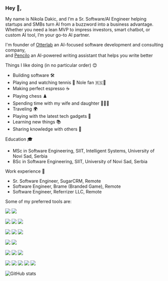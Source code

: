 

### Hey 👋,

My name is Nikola Dakic, and I’m a Sr. Software/AI Engineer helping startups and SMBs turn AI from a buzzword into a business advantage. Whether you need a lean MVP to impress investors, smart chatbot, or custom AI tool, I’m your go-to AI partner.  

I'm founder of [Otterlab](https://otterlab.dev/) an AI-focused software development and consulting company,  
and [Pencilo](https://pencilo.app/) an AI-powered writing assistant that helps you write better


Things I like doing (in no particular order) 😊
- Building software 🛠️
- Playing and watching tennis 🎾 Nole fan 🇷🇸🐐
- Making perfect espresso ☕
- Playing chess ♟️
- Spending time with my wife and daughter 👨‍👩‍👧
- Traveling 🌍
- Playing with the latest tech gadgets 📱
- Learning new things 📚
- Sharing knowledge with others 🤝

Education 🎓
- MSc in Software Engineering, SIIT, Intelligent Systems, University of Novi Sad, Serbia
- BSc in Software Engineering, SIIT, University of Novi Sad, Serbia

Work experience 👔
- Sr. Software Engineer, SugarCRM, Remote
- Software Engineer, Brame (Branded Game), Remote
- Software Engineer, Referrizer LLC, Remote

Some of my preferred tools are:

![](https://img.shields.io/badge/Java-ED8B00?style=for-the-badge&logo=java&logoColor=white)
![](https://img.shields.io/badge/Python-14354C?style=for-the-badge&logo=python&logoColor=white)

![](https://img.shields.io/badge/Spring-6DB33F?style=for-the-badge&logo=spring&logoColor=white)
![](https://img.shields.io/badge/Django-1572B6?style=for-the-badge&logo=django&logoColor=white)
![](https://img.shields.io/badge/Flask-000000?style=for-the-badge&logo=flask&logoColor=white)

![](https://img.shields.io/badge/JavaScript-323330?style=for-the-badge&logo=javascript&logoColor=F7DF1E)
![](https://img.shields.io/badge/TypeScript-007ACC?style=for-the-badge&logo=typescript&logoColor=white)
![](https://img.shields.io/badge/Angular-E23237?style=for-the-badge&logo=angular&logoColor=white)

![](https://img.shields.io/badge/MySQL-00000F?style=for-the-badge&logo=mysql&logoColor=white)
![](https://img.shields.io/badge/PostgreSQL-316192?style=for-the-badge&logo=postgresql&logoColor=white)

![](https://img.shields.io/badge/Docker-007ACC?style=for-the-badge&logo=docker&logoColor=white)
![](https://img.shields.io/badge/AWS-%23FF9900.svg?style=for-the-badge&logo=amazon-aws&logoColor=white)
![](https://img.shields.io/badge/Linux-FCC624?style=for-the-badge&logo=linux&logoColor=black)

![](https://img.shields.io/badge/-ML-102230?style=for-the-badge&color=darkgreen&logo=probot&logoColor=white)
![](https://img.shields.io/badge/TensorFlow-FF6F00?style=for-the-badge&logo=TensorFlow&logoColor=white)
![](https://img.shields.io/badge/pandas-%23150458.svg?style=for-the-badge&logo=pandas&logoColor=white)
![](https://img.shields.io/badge/scikit--learn-%23F7931E.svg?style=for-the-badge&logo=scikit-learn&logoColor=white)
![](https://img.shields.io/badge/numpy-%23013243.svg?style=for-the-badge&logo=numpy&logoColor=white)

![GitHub stats](https://github-readme-stats.vercel.app/api?username=ndakic&show_icons=true&hide=stars,issues&theme=buefy)

